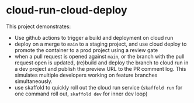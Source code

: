 # cloud-run-cloud-deploy

This project demonstrates:
- Use github actions to trigger a build and deployment on cloud run
- deploy on a merge to `main` to a staging project, and use cloud deploy to promote the container to a prod project using a review gate
- when a pull request is opened against `main`,  or the branch with the pull request open is updated, (re)build and deploy the branch to cloud run  in a dev project and publish the preview URL to the PR comment log.  This simulates multiple developers working on feature branches simultaneously.
- use skaffold to quickly roll out the cloud run service (`skaffold run` for one command roll out, `skaffold dev` for inner dev loop)
